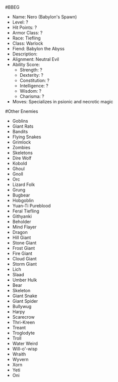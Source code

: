 #BBEG
  * Name: Nero (Babylon's Spawn)
  * Level: ?
  * Hit Points: ?
  * Armor Class: ?
  * Race: Tiefling
  * Class: Warlock
  * Fiend: Babylon the Abyss
  * Description:
  * Alignment: Neutral Evil
  * Ability Score:
    - Strength: ?
    - Dexterity: ?
    - Constitution: ?
    - Intelligence: ?
    - Wisdom: ?
    - Charisma: ?
  * Moves: Specializes in psionic and necrotic magic

#Other Enemies
  * Goblins
  * Giant Rats
  * Bandits
  * Flying Snakes
  * Grimlock
  * Zombies
  * Skeletons
  * Dire Wolf
  * Kobold
  * Ghoul
  * Gnoll
  * Orc
  * Lizard Folk
  * Grung
  * Bugbear
  * Hobgoblin
  * Yuan-Ti Pureblood
  * Feral Tiefling
  * Githyanki
  * Beholder
  * Mind Flayer
  * Dragon
  * Hill Giant
  * Stone Giant
  * Frost Giant
  * Fire Giant
  * Cloud Giant
  * Storm Giant
  * Lich
  * Slaad
  * Umber Hulk
  * Bear
  * Skeleton
  * Giant Snake
  * Giant Spider
  * Bullywug
  * Harpy
  * Scarecrow
  * Thri-Kreen
  * Treant
  * Troglodyte
  * Troll
  * Water Weird
  * Will-o'-wisp
  * Wraith
  * Wyvern
  * Xorn
  * Yeti
  * Oni
